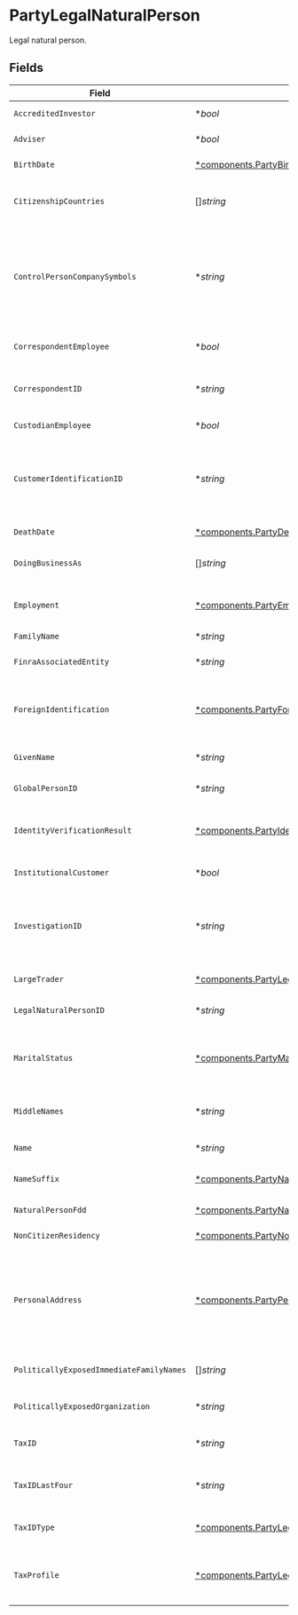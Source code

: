 # PartyLegalNaturalPerson

Legal natural person.


## Fields

| Field                                                                                                                                                                                                                                                                                                                                           | Type                                                                                                                                                                                                                                                                                                                                            | Required                                                                                                                                                                                                                                                                                                                                        | Description                                                                                                                                                                                                                                                                                                                                     | Example                                                                                                                                                                                                                                                                                                                                         |
| ----------------------------------------------------------------------------------------------------------------------------------------------------------------------------------------------------------------------------------------------------------------------------------------------------------------------------------------------- | ----------------------------------------------------------------------------------------------------------------------------------------------------------------------------------------------------------------------------------------------------------------------------------------------------------------------------------------------- | ----------------------------------------------------------------------------------------------------------------------------------------------------------------------------------------------------------------------------------------------------------------------------------------------------------------------------------------------- | ----------------------------------------------------------------------------------------------------------------------------------------------------------------------------------------------------------------------------------------------------------------------------------------------------------------------------------------------- | ----------------------------------------------------------------------------------------------------------------------------------------------------------------------------------------------------------------------------------------------------------------------------------------------------------------------------------------------- |
| `AccreditedInvestor`                                                                                                                                                                                                                                                                                                                            | **bool*                                                                                                                                                                                                                                                                                                                                         | :heavy_minus_sign:                                                                                                                                                                                                                                                                                                                              | Indicates whether the person is an accredited investor                                                                                                                                                                                                                                                                                          |                                                                                                                                                                                                                                                                                                                                                 |
| `Adviser`                                                                                                                                                                                                                                                                                                                                       | **bool*                                                                                                                                                                                                                                                                                                                                         | :heavy_minus_sign:                                                                                                                                                                                                                                                                                                                              | Indicates whether the person is an adviser                                                                                                                                                                                                                                                                                                      |                                                                                                                                                                                                                                                                                                                                                 |
| `BirthDate`                                                                                                                                                                                                                                                                                                                                     | [*components.PartyBirthDate](../../models/components/partybirthdate.md)                                                                                                                                                                                                                                                                         | :heavy_minus_sign:                                                                                                                                                                                                                                                                                                                              | The legal day, month, and year of birth for a natural person.                                                                                                                                                                                                                                                                                   |                                                                                                                                                                                                                                                                                                                                                 |
| `CitizenshipCountries`                                                                                                                                                                                                                                                                                                                          | []*string*                                                                                                                                                                                                                                                                                                                                      | :heavy_minus_sign:                                                                                                                                                                                                                                                                                                                              | This is used for tax (treaty) and country block list considerations Maximum list of two 2-char CLDR Code citizenship countries, e.g. US, CA                                                                                                                                                                                                     | [<br/>"US",<br/>"CA"<br/>]                                                                                                                                                                                                                                                                                                                      |
| `ControlPersonCompanySymbols`                                                                                                                                                                                                                                                                                                                   | **string*                                                                                                                                                                                                                                                                                                                                       | :heavy_minus_sign:                                                                                                                                                                                                                                                                                                                              | A list of ticker symbols in which the underlying person is a control person; control persons are defined as having significant influence over a company’s management and operations, typically through ownership of a large percentage of the company’s voting stock or through positions on the company’s board of directors or executive team | AAPL, GOOL                                                                                                                                                                                                                                                                                                                                      |
| `CorrespondentEmployee`                                                                                                                                                                                                                                                                                                                         | **bool*                                                                                                                                                                                                                                                                                                                                         | :heavy_minus_sign:                                                                                                                                                                                                                                                                                                                              | Indicates the related owner record is an employee of the clearing broker's correspondent customer.                                                                                                                                                                                                                                              | false                                                                                                                                                                                                                                                                                                                                           |
| `CorrespondentID`                                                                                                                                                                                                                                                                                                                               | **string*                                                                                                                                                                                                                                                                                                                                       | :heavy_minus_sign:                                                                                                                                                                                                                                                                                                                              | A unique identifier referencing a Correspondent; A Client may have several operating Correspondents within its purview.                                                                                                                                                                                                                         | 01HPMZZM6RKMVZA1JQ63RQKJRP                                                                                                                                                                                                                                                                                                                      |
| `CustodianEmployee`                                                                                                                                                                                                                                                                                                                             | **bool*                                                                                                                                                                                                                                                                                                                                         | :heavy_minus_sign:                                                                                                                                                                                                                                                                                                                              | A flag to indicate whether this person is an employee of the correspondent.                                                                                                                                                                                                                                                                     | false                                                                                                                                                                                                                                                                                                                                           |
| `CustomerIdentificationID`                                                                                                                                                                                                                                                                                                                      | **string*                                                                                                                                                                                                                                                                                                                                       | :heavy_minus_sign:                                                                                                                                                                                                                                                                                                                              | Customer identification id returned by the customer identification service which represents a single instance of an identity verification outcome for the specified customer. This verification result will be used as part of the full investigation.                                                                                          | 01HXPXSFA4JMKVK1D3R1X75ZGX                                                                                                                                                                                                                                                                                                                      |
| `DeathDate`                                                                                                                                                                                                                                                                                                                                     | [*components.PartyDeathDate](../../models/components/partydeathdate.md)                                                                                                                                                                                                                                                                         | :heavy_minus_sign:                                                                                                                                                                                                                                                                                                                              | The day, month, and year of death of a legal natural person                                                                                                                                                                                                                                                                                     |                                                                                                                                                                                                                                                                                                                                                 |
| `DoingBusinessAs`                                                                                                                                                                                                                                                                                                                               | []*string*                                                                                                                                                                                                                                                                                                                                      | :heavy_minus_sign:                                                                                                                                                                                                                                                                                                                              | DBA (Doing Business As) names. Can list up to 5 associated with the Legal Natural Person                                                                                                                                                                                                                                                        |                                                                                                                                                                                                                                                                                                                                                 |
| `Employment`                                                                                                                                                                                                                                                                                                                                    | [*components.PartyEmployment](../../models/components/partyemployment.md)                                                                                                                                                                                                                                                                       | :heavy_minus_sign:                                                                                                                                                                                                                                                                                                                              | Object containing information pertaining to a investor's current employer including the name, address, and duration of employment.                                                                                                                                                                                                              |                                                                                                                                                                                                                                                                                                                                                 |
| `FamilyName`                                                                                                                                                                                                                                                                                                                                    | **string*                                                                                                                                                                                                                                                                                                                                       | :heavy_minus_sign:                                                                                                                                                                                                                                                                                                                              | Family name of a natural person.                                                                                                                                                                                                                                                                                                                | Doe                                                                                                                                                                                                                                                                                                                                             |
| `FinraAssociatedEntity`                                                                                                                                                                                                                                                                                                                         | **string*                                                                                                                                                                                                                                                                                                                                       | :heavy_minus_sign:                                                                                                                                                                                                                                                                                                                              | The name of the FINRA-associated entity the underlying natural person is affiliated with.                                                                                                                                                                                                                                                       | Entity Name                                                                                                                                                                                                                                                                                                                                     |
| `ForeignIdentification`                                                                                                                                                                                                                                                                                                                         | [*components.PartyForeignIdentification](../../models/components/partyforeignidentification.md)                                                                                                                                                                                                                                                 | :heavy_minus_sign:                                                                                                                                                                                                                                                                                                                              | **Field Dependencies:**<br/><br/>Required if `irs_form_type` is `W_8BEN`.<br/><br/>Otherwise, must be empty.                                                                                                                                                                                                                                    |                                                                                                                                                                                                                                                                                                                                                 |
| `GivenName`                                                                                                                                                                                                                                                                                                                                     | **string*                                                                                                                                                                                                                                                                                                                                       | :heavy_minus_sign:                                                                                                                                                                                                                                                                                                                              | The given name of a natural person; Conventionally known as 'first name' in most English-speaking countries.                                                                                                                                                                                                                                    | John                                                                                                                                                                                                                                                                                                                                            |
| `GlobalPersonID`                                                                                                                                                                                                                                                                                                                                | **string*                                                                                                                                                                                                                                                                                                                                       | :heavy_minus_sign:                                                                                                                                                                                                                                                                                                                              | Globally Unique identifier for a legal natural person                                                                                                                                                                                                                                                                                           | 0B4127F7C8C9DD8F4A33FEE7E3C2C620814B9AA0369BDECD0A02556F49D79C22                                                                                                                                                                                                                                                                                |
| `IdentityVerificationResult`                                                                                                                                                                                                                                                                                                                    | [*components.PartyIdentityVerificationResult](../../models/components/partyidentityverificationresult.md)                                                                                                                                                                                                                                       | :heavy_minus_sign:                                                                                                                                                                                                                                                                                                                              | Third-party data result used to verify the identity of an introduced investor. If the client identity_verification_model is PROVIDED_BY_CLIENT, this field is required                                                                                                                                                                          |                                                                                                                                                                                                                                                                                                                                                 |
| `InstitutionalCustomer`                                                                                                                                                                                                                                                                                                                         | **bool*                                                                                                                                                                                                                                                                                                                                         | :heavy_minus_sign:                                                                                                                                                                                                                                                                                                                              | Indicates whether the person is an institutional customer                                                                                                                                                                                                                                                                                       |                                                                                                                                                                                                                                                                                                                                                 |
| `InvestigationID`                                                                                                                                                                                                                                                                                                                               | **string*                                                                                                                                                                                                                                                                                                                                       | :heavy_minus_sign:                                                                                                                                                                                                                                                                                                                              | Investigation id relating a comprehensive investigation for a customer, encompassing the aggregation of identity verification results and watchlist screenings, conducted to support the Customer Identification Program (CIP) and Customer Due Diligence (CDD)                                                                                 | 01HXPXSFA4JMKVK1D3R1X75ZGZ                                                                                                                                                                                                                                                                                                                      |
| `LargeTrader`                                                                                                                                                                                                                                                                                                                                   | [*components.PartyLegalNaturalPersonLargeTrader](../../models/components/partylegalnaturalpersonlargetrader.md)                                                                                                                                                                                                                                 | :heavy_minus_sign:                                                                                                                                                                                                                                                                                                                              | Indicates if the person is recognized as a "Large Trader" by the SEC.                                                                                                                                                                                                                                                                           |                                                                                                                                                                                                                                                                                                                                                 |
| `LegalNaturalPersonID`                                                                                                                                                                                                                                                                                                                          | **string*                                                                                                                                                                                                                                                                                                                                       | :heavy_minus_sign:                                                                                                                                                                                                                                                                                                                              | A system-generated unique identifier referencing a single natural person; Used to access the record after creation.                                                                                                                                                                                                                             | e6716139-da77-46d1-9f15-13599161db0b                                                                                                                                                                                                                                                                                                            |
| `MaritalStatus`                                                                                                                                                                                                                                                                                                                                 | [*components.PartyMaritalStatus](../../models/components/partymaritalstatus.md)                                                                                                                                                                                                                                                                 | :heavy_minus_sign:                                                                                                                                                                                                                                                                                                                              | The legal marital status of an account-holder; Used in combination with state of domicile to determine qualification for account types and beneficiary exclusion rules.                                                                                                                                                                         | SINGLE                                                                                                                                                                                                                                                                                                                                          |
| `MiddleNames`                                                                                                                                                                                                                                                                                                                                   | **string*                                                                                                                                                                                                                                                                                                                                       | :heavy_minus_sign:                                                                                                                                                                                                                                                                                                                              | Non-primary names representing a natural person; Name attributed to a person other than "Given" and "Family" names.                                                                                                                                                                                                                             | Smith                                                                                                                                                                                                                                                                                                                                           |
| `Name`                                                                                                                                                                                                                                                                                                                                          | **string*                                                                                                                                                                                                                                                                                                                                       | :heavy_minus_sign:                                                                                                                                                                                                                                                                                                                              | The name field Format: legalNaturalPersons/{legalNaturalPerson}                                                                                                                                                                                                                                                                                 | legalNaturalPersons/e6716139-da77-46d1-9f15-13599161db0b                                                                                                                                                                                                                                                                                        |
| `NameSuffix`                                                                                                                                                                                                                                                                                                                                    | [*components.PartyNameSuffix](../../models/components/partynamesuffix.md)                                                                                                                                                                                                                                                                       | :heavy_minus_sign:                                                                                                                                                                                                                                                                                                                              | The suffix of a natural person; A suffix in a name is any part of the name that comes after the last name                                                                                                                                                                                                                                       | JR                                                                                                                                                                                                                                                                                                                                              |
| `NaturalPersonFdd`                                                                                                                                                                                                                                                                                                                              | [*components.PartyNaturalPersonFdd](../../models/components/partynaturalpersonfdd.md)                                                                                                                                                                                                                                                           | :heavy_minus_sign:                                                                                                                                                                                                                                                                                                                              | Foreign Due Diligence (FDD) information for Legal Natural Person                                                                                                                                                                                                                                                                                |                                                                                                                                                                                                                                                                                                                                                 |
| `NonCitizenResidency`                                                                                                                                                                                                                                                                                                                           | [*components.PartyNonCitizenResidency](../../models/components/partynoncitizenresidency.md)                                                                                                                                                                                                                                                     | :heavy_minus_sign:                                                                                                                                                                                                                                                                                                                              | Facilitates non-citizen lawful US residents to open domestic accounts                                                                                                                                                                                                                                                                           |                                                                                                                                                                                                                                                                                                                                                 |
| `PersonalAddress`                                                                                                                                                                                                                                                                                                                               | [*components.PartyPersonalAddress](../../models/components/partypersonaladdress.md)                                                                                                                                                                                                                                                             | :heavy_minus_sign:                                                                                                                                                                                                                                                                                                                              | The legal street number and street name for an account Party. Required fields within the `personal_address` object include:<br/> - `administrative_area`<br/> - `region_code` - 2 character CLDR Code<br/> - `postal_code`<br/> - `locality`<br/> - `address_lines` - max 5 lines                                                               |                                                                                                                                                                                                                                                                                                                                                 |
| `PoliticallyExposedImmediateFamilyNames`                                                                                                                                                                                                                                                                                                        | []*string*                                                                                                                                                                                                                                                                                                                                      | :heavy_minus_sign:                                                                                                                                                                                                                                                                                                                              | A Party's self-disclosed list of names representing family members who are politically exposed.                                                                                                                                                                                                                                                 | [<br/>"Sue Doe"<br/>]                                                                                                                                                                                                                                                                                                                           |
| `PoliticallyExposedOrganization`                                                                                                                                                                                                                                                                                                                | **string*                                                                                                                                                                                                                                                                                                                                       | :heavy_minus_sign:                                                                                                                                                                                                                                                                                                                              | A Party's self-disclosed list of named politically exposed organizations they are personally associated with.                                                                                                                                                                                                                                   | PEAK6, Apex Clearing                                                                                                                                                                                                                                                                                                                            |
| `TaxID`                                                                                                                                                                                                                                                                                                                                         | **string*                                                                                                                                                                                                                                                                                                                                       | :heavy_minus_sign:                                                                                                                                                                                                                                                                                                                              | The full U.S. tax ID for a related person; Must be provided with `ITIN` or `SSN` tax ID type                                                                                                                                                                                                                                                    | 987-65-4321                                                                                                                                                                                                                                                                                                                                     |
| `TaxIDLastFour`                                                                                                                                                                                                                                                                                                                                 | **string*                                                                                                                                                                                                                                                                                                                                       | :heavy_minus_sign:                                                                                                                                                                                                                                                                                                                              | The last four characters of the related person's tax identifier; Masked/truncated to "last four" in most usage contexts to preserve data privacy.                                                                                                                                                                                               | 6789                                                                                                                                                                                                                                                                                                                                            |
| `TaxIDType`                                                                                                                                                                                                                                                                                                                                     | [*components.PartyLegalNaturalPersonTaxIDType](../../models/components/partylegalnaturalpersontaxidtype.md)                                                                                                                                                                                                                                     | :heavy_minus_sign:                                                                                                                                                                                                                                                                                                                              | The nature of the U.S. Tax ID indicated in the related tax_id field; Examples include ITIN, SSN, EIN.                                                                                                                                                                                                                                           | SSN                                                                                                                                                                                                                                                                                                                                             |
| `TaxProfile`                                                                                                                                                                                                                                                                                                                                    | [*components.PartyLegalNaturalPersonTaxProfile](../../models/components/partylegalnaturalpersontaxprofile.md)                                                                                                                                                                                                                                   | :heavy_minus_sign:                                                                                                                                                                                                                                                                                                                              | Tax-related attributes at the for the account; A tax profile with taxpayer attributes is located on the legal_natural_person or legal_entity objects elsewhere on the account record.                                                                                                                                                           |                                                                                                                                                                                                                                                                                                                                                 |